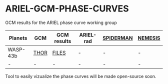 # ARIEL-GCM-PHASE-CURVES
GCM results for the ARIEL phase curve working group

| Planets | GCM | GCM results | ARIEL-rad | [SPIDERMAN](https://academic.oup.com/mnras/article-abstract/477/2/2613/4919638?redirectedFrom=fulltext) | [NEMESIS](https://www.sciencedirect.com/science/article/pii/S0022407307003378) |
| --- | --- | --- |---| --- | --- |
| WASP-43b | [THOR](http://iopscience.iop.org/article/10.3847/0004-637X/829/2/115/meta) | [FILES](https://github.com/jmmendonca/ARIEL-GCM-PHASE-CURVES/blob/master/DATA/GCM/THOR/) | - | - | - |
| - | - | - | - | - | - |

Tool to easily vizualize the phase curves will be made open-source soon.

